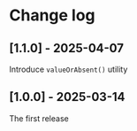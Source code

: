 # Change log

## [1.1.0] - 2025-04-07

Introduce `valueOrAbsent()` utility

## [1.0.0] - 2025-03-14

The first release
